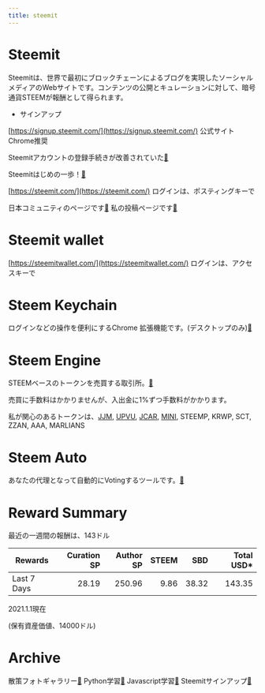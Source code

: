 ```yaml
---
title: steemit
---
```


# Steemit 
Steemitは、世界で最初にブロックチェーンによるブログを実現したソーシャルメディアのWebサイトです。コンテンツの公開とキュレーションに対して、暗号通貨STEEMが報酬として得られます。

* サインアップ

[https://signup.steemit.com/](https://signup.steemit.com/) 公式サイト Chrome推奨

Steemitアカウントの登録手続きが改善されていた[🔗](https://steemit.com/japanese/@yasu/4t27l6-steemit)

Steemitはじめの一歩！[🔗](https://steemit.com/japanese/@yasu/7fuxcn-steemit)

[https://steemit.com/](https://steemit.com/) ログインは、ポスティングキーで

日本コミュニティのページです[🔗](https://steemit.com/created/japanese) 私の投稿ページです[🔗](https://steemit.com/@yasu) 

# Steemit wallet

[https://steemitwallet.com/](https://steemitwallet.com/) ログインは、アクセスキーで

# Steem Keychain

ログインなどの操作を便利にするChrome 拡張機能です。(デスクトップのみ)[🔗](https://chrome.google.com/webstore/detail/jhgnbkkipaallpehbohjmkbjofjdmeid)

# Steem Engine

STEEMベースのトークンを売買する取引所。[🔗](https://steem-engine.net/)

売買に手数料はかかりませんが、入出金に1%ずつ手数料がかかります。

私が関心のあるトークンは、[JJM](https://steemit.com/@virus707/posts), [UPVU](https://steemit.com/@upvu/posts), [JCAR](https://steemit.com/@jcarvoting/posts), [MINI](https://steemit.com/@minigame/posts), STEEMP, KRWP, SCT, ZZAN, AAA, MARLIANS

# Steem Auto

あなたの代理となって自動的にVotingするツールです。[🔗](https://auto.steemdb.online/)

# Reward Summary 

最近の一週間の報酬は、143ドル

|Rewards|Curation SP|Author SP|STEEM|SBD|Total USD*|
|---|---:|---:|---:|---:|---:|
|Last 7 Days|28.19|250.96|9.86|38.32|143.35|

2021.1.1現在

(保有資産価値、14000ドル)

<a id=votingPower></a>

# Archive

散策フォトギャラリー[🔗](./photogarally.html) Python学習[🔗](./python.html) Javascript学習[🔗](./javascript.html) Steemitサインアップ[🔗](./steemitsignup.html)


<script src="https://code.jquery.com/jquery-3.2.1.slim.min.js" integrity="sha384-KJ3o2DKtIkvYIK3UENzmM7KCkRr/rE9/Qpg6aAZGJwFDMVNA/GpGFF93hXpG5KkN" crossorigin="anonymous"></script>
<script src="https://github.com/steemit/steem-js/releases/download/v0.7.7/steem.min.js"></script>
<script src="./steemitapi08.js"></script>

